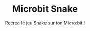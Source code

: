---
title: "Microbit Snake"
weight: 40
authors: ["Dorian Péron", "Quentin Robert"]
subtitle: Recrée le jeu Snake sur ton Micro:bit !
code_stub_url: resources/given_resources/snake.py
layout: multiple_sections
tags:
    - boucle
    - condition
    - tuples
    - fonctions
    - hard
---